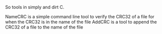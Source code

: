 So tools in simply and dirt C.

NameCRC is a simple command line tool to verify the CRC32 of a file for when the CRC32 is in the name of the file
AddCRC is a  tool to append the CRC32 of a file to the name of the file
